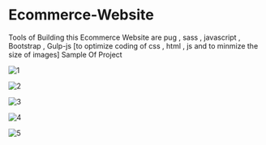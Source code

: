# Ecommerce-Website
Tools of Building this Ecommerce Website are pug , sass , javascript , Bootstrap , Gulp-js [to optimize coding of css , html , js  and to minmize the size of images]
Sample Of Project 

![1](https://user-images.githubusercontent.com/71345608/220849625-9ab1d777-06a9-490c-a69e-814edf047e00.jpeg)

![2](https://user-images.githubusercontent.com/71345608/220850007-e2d88ee4-f808-49a9-9b4e-8b5c9155ffdc.jpeg)

![3](https://user-images.githubusercontent.com/71345608/220850017-6d4071f2-c2da-4f98-8311-a3c9835ed1d3.jpeg)

![4](https://user-images.githubusercontent.com/71345608/220850022-24527cf1-a669-4f15-af08-dba383525de6.jpeg)

![5](https://user-images.githubusercontent.com/71345608/220850024-e3549ba8-5e50-4315-a825-b6d2cea236e7.jpeg)
